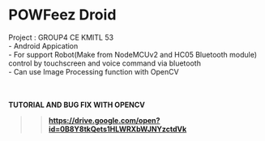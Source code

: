 <H1>POWFeez Droid</H1>
Project : GROUP4 CE KMITL 53<br>
- Android Appication<br>
- For support Robot(Make from NodeMCUv2 and HC05 Bluetooth module) control by touchscreen and voice command via bluetooth<br>
- Can use Image Processing function with OpenCV<br>

<br>
<br>


<B>TUTORIAL AND BUG FIX WITH OPENCV<B><br>
>>https://drive.google.com/open?id=0B8Y8tkQets1HLWRXbWJNYzctdVk<br>
